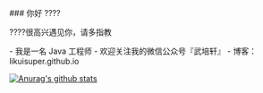 ### 你好 ????
 
????很高兴遇见你，请多指教
 
- 我是一名 Java 工程师
- 欢迎关注我的微信公众号『武培轩』
- 博客：likuisuper.github.io
 
[![Anurag's github stats](https://github-readme-stats.vercel.app/api?username=likuisuper)](https://github.com/anuraghazra/github-readme-stats)



